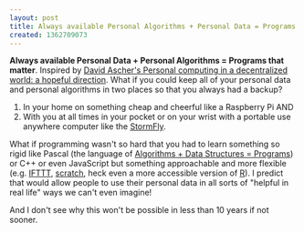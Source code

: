 ```yaml
---
layout: post
title: Always available Personal Algorithms + Personal Data = Programs that matter
created: 1362709073
---
```

<p><strong>Always available Personal Data + Personal Algorithms = Programs that matter</strong>. Inspired by <a href="http://blog.ascher.ca/2013/03/07/decentralization/">David Ascher's Personal computing in a decentralized world: a hopeful direction</a>. What if you could keep all of your personal data and personal algorithms in two places so that you always had a backup?</p><ol><li>In your home on something cheap and cheerful like a Raspberry Pi AND</li><li>With you at all times in your pocket or on your wrist with a portable use anywhere computer like the <a href="http://www.kickstarter.com/projects/750308586/stormfly-like-a-pc-on-your-wrist">StormFly</a>.</li></ol><p>What if programming wasn't so hard that you had to learn something so rigid like Pascal (the language of <a href="http://en.wikipedia.org/wiki/Algorithms_%2B_Data_Structures_%3D_Programs">Algorithms + Data Structures = Programs</a>) or C++ or even JavaScript but something approachable and more flexible (e.g. <a href="https://ifttt.com/">IFTTT</a>, <a href="http://scratch.mit.edu/">scratch</a>, heck even a more accessible version of <a href="http://www.r-project.org/">R</a>). I predict that would allow people to use their personal data in all sorts of "helpful in real life" ways we can't even imagine!</p><p>And I don't see why this won't be possible in less than 10 years if not sooner.</p>
